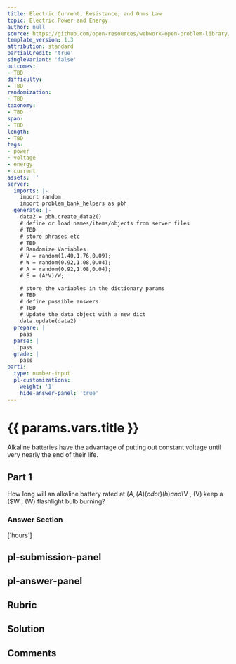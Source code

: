 ```yaml
---
title: Electric Current, Resistance, and Ohms Law
topic: Electric Power and Energy
author: null
source: https://github.com/open-resources/webwork-open-problem-library/tree/master/Contrib/BrockPhysics/College_Physics_Urone/20.Electric_Current/20-04.Electric_Power_and_Energy/NU_U17_20_04_015.pg
template_version: 1.3
attribution: standard
partialCredit: 'true'
singleVariant: 'false'
outcomes:
- TBD
difficulty:
- TBD
randomization:
- TBD
taxonomy:
- TBD
span:
- TBD
length:
- TBD
tags:
- power
- voltage
- energy
- current
assets: ''
server:
  imports: |-
    import random
    import problem_bank_helpers as pbh
  generate: |-
    data2 = pbh.create_data2()
    # define or load names/items/objects from server files
    # TBD
    # store phrases etc
    # TBD
    # Randomize Variables
    # V = random(1.40,1.76,0.09);
    # W = random(0.92,1.08,0.04);
    # A = random(0.92,1.08,0.04);
    # E = (A*V)/W;

    # store the variables in the dictionary params
    # TBD
    # define possible answers
    # TBD
    # Update the data object with a new dict
    data.update(data2)
  prepare: |
    pass
  parse: |
    pass
  grade: |
    pass
part1:
  type: number-input
  pl-customizations:
    weight: '1'
    hide-answer-panel: 'true'
---
```


# {{ params.vars.title }} 


Alkaline batteries have the advantage of putting out constant voltage until very nearly the end of their life.

## Part 1 
How long will an alkaline battery rated at ($A , (A)(cdot)(h) and ($V , (V) keep a ($W , (W) flashlight bulb burning? 


 ### Answer Section
['hours']

## pl-submission-panel 


## pl-answer-panel 


## Rubric 


## Solution 


## Comments 


